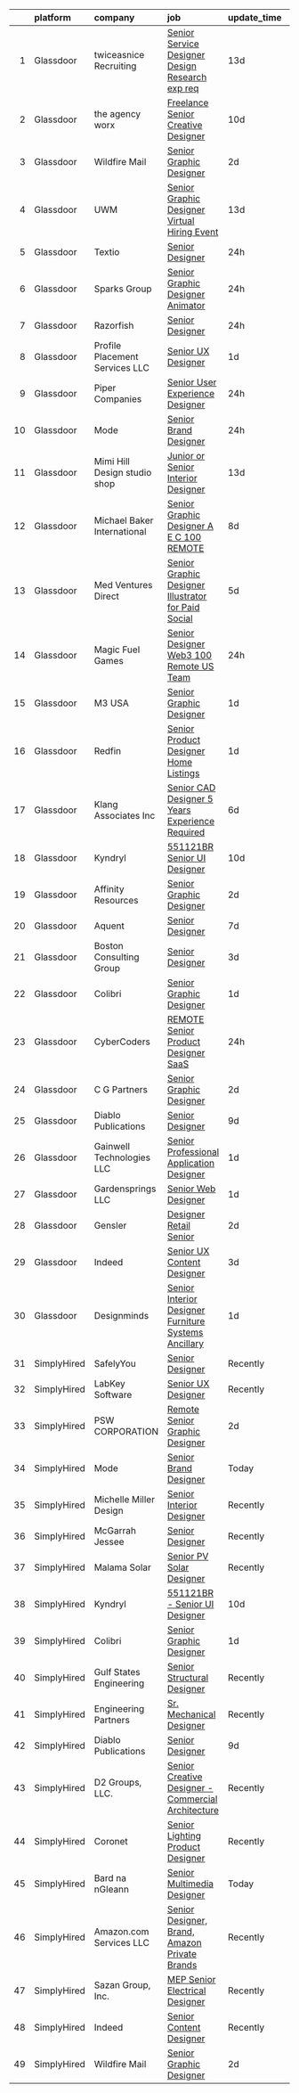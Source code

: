 

|    | platform    | company                          | job                                                                                                                                                                                                                                                                                                                                                                                                                                                                                                                                                                                                                                                                                                                                                                                                                                                                                                                                                                                                                                                                                                                                                                                                                                                                                                                                                                                            | update_time   | location                 |
|---:|:------------|:---------------------------------|:-----------------------------------------------------------------------------------------------------------------------------------------------------------------------------------------------------------------------------------------------------------------------------------------------------------------------------------------------------------------------------------------------------------------------------------------------------------------------------------------------------------------------------------------------------------------------------------------------------------------------------------------------------------------------------------------------------------------------------------------------------------------------------------------------------------------------------------------------------------------------------------------------------------------------------------------------------------------------------------------------------------------------------------------------------------------------------------------------------------------------------------------------------------------------------------------------------------------------------------------------------------------------------------------------------------------------------------------------------------------------------------------------|:--------------|:-------------------------|
|  1 | Glassdoor   | twiceasnice Recruiting           | [Senior Service Designer  Design Research exp req ](https://www.glassdoor.com/partner/jobListing.htm?pos=106&ao=1110586&s=58&guid=0000018224b8c85a8bbad928f870e6a1&src=GD_JOB_AD&t=SR&vt=w&ea=1&cs=1_0fd88898&cb=1658473466354&jobListingId=1007993096743&cpc=AB6E7ED505984E67&jrtk=3-0-1g8ibhi4ngfpa801-1g8ibhi56gsol800-f62953fa4d842000--6NYlbfkN0AIiLXtwtv0BDns9BiY4ItblantFozdL6jLmLxNvS8mvpg6Fqe3Yr-xSIwWveCjPvSXHZCClMyabefYk-ZllP3_mUYNcFJNCmRK4ZCYVOBO-qCX7nWRYahLVI2QMN3sxHMQsftuY66r4NJGe6Q6835tiX0Da1emqWt0B3-ISY9tw6IVCvyOqO6SPGgdIUAty_dJxWkMpVSK097ZP4EnManfGpQ2A6OkkUBxaD4i4kcjZTPsoHmaYLOq7NITyjeag0bvf8EJsXggog1oKbw7ExO_GHMAvZNG83fS-x8s49iXLcKH2_TTQdoFpyMTs6iI8hESSZFfQkq2DkxUV3wbari1wttS6Osx_y58K0217de6CGbl_Sam0XqU8cHAKKvDNcvxlqlohaUaxJ5vNcAB-XHIY_E22UJzZKGvf3nb0VrGzXj3w0_hiWiiYg5AQsm-j1ZbiMg9-aEJluM7-Ti7j2XUrDx9ah_8K5prucnjYaGLLrg_-Dp_GM5cQ7-I2_4rF0XGpmyGmuo5u3AOQDmlDhX4HWVRBXRXNp4Sv3zuwGGrFQnWPRluAqgS)                                                                                                                                                                                                                                                                                                                                                                                                                                                   | 13d           | New York State           |
|  2 | Glassdoor   | the agency worx                  | [Freelance Senior Creative Designer](https://www.glassdoor.com/partner/jobListing.htm?pos=112&ao=1110586&s=58&guid=0000018224b8c85a8bbad928f870e6a1&src=GD_JOB_AD&t=SR&vt=w&ea=1&cs=1_064d72cd&cb=1658473466356&jobListingId=1007998735659&cpc=F41FEAB56D215062&jrtk=3-0-1g8ibhi4ngfpa801-1g8ibhi56gsol800-b5c41cbed128a677--6NYlbfkN0CNOKpjDIEH11s39GTuUki_mvxNbnX5BtDlH5CMrheAnKze_5JrwQ4joDkGUDohP_TA04WnU3xz8K_J9zmRNOF9Ri1EI2Q2bb9NQ-CezfspfnTBjQTnEa9VBhVw7Ap5OL0U3sVrDvue7xxMSHE-6OVqtzTv0qf6sE8nhqyjJuIjpa8PBry4FIvBQDA98jD0P9_Fx3tVhE8bstIjVGcdyDCo4lxBfaSY2Rb_VVfsa0HOytQSRUM4J9-6O2FOZHTaJbyMaIC9rbM8e1GHNKT7FxFxZISQLiizhVWO8b9wOpaFkWbedfAY7gPmsiiMlZkabZRCiC6z4m-nF6rHl6N0akTfaRl9gyJmTcCp4nZGz_o81cA8oJ_eHBFB1-crhOMG7jo0BqPML7GdYxsSGhj4jcUq3TyWtos81HP7i2FJhJM2vNO8lxy91uu_sI4X9T7A7eZdupVLEkst2JxqV554-Tk0W79M9WVZiTWRL_sZ0p5qezmb-GBecSCxtGYtza0OBMwSP4ZxK-hABg%3D%3D)                                                                                                                                                                                                                                                                                                                                                                                                                                                                                                      | 10d           | New York, NY             |
|  3 | Glassdoor   | Wildfire Mail                    | [Senior Graphic Designer](https://www.glassdoor.com/partner/jobListing.htm?pos=128&ao=1136043&s=58&guid=0000018224b8c85a8bbad928f870e6a1&src=GD_JOB_AD&t=SR&vt=w&ea=1&cs=1_fdc691e8&cb=1658473466357&jobListingId=1008014570250&jrtk=3-0-1g8ibhi4ngfpa801-1g8ibhi56gsol800-cf37da95e067f3c0-)                                                                                                                                                                                                                                                                                                                                                                                                                                                                                                                                                                                                                                                                                                                                                                                                                                                                                                                                                                                                                                                                                                  | 2d            | Remote                   |
|  4 | Glassdoor   | UWM                              | [Senior Graphic Designer Virtual Hiring Event](https://www.glassdoor.com/partner/jobListing.htm?pos=108&ao=1110586&s=58&guid=0000018224b8c85a8bbad928f870e6a1&src=GD_JOB_AD&t=SR&vt=w&cs=1_5e35cd8a&cb=1658473466354&jobListingId=1007993078384&cpc=BAB9AA3F436D8911&jrtk=3-0-1g8ibhi4ngfpa801-1g8ibhi56gsol800-8c23f1f3be902c9b--6NYlbfkN0Btxs39KmTzjw_u_hUXcyTcLpNeUj18C2Nw5A7DCW0FWIDIpjSAJG27S40xCXZFx160e_oqGT8xSBrOsvoqXlxUwBjwYQBZMxTkCxFK7CmFyHN9FGixz0Rz9WD-4dT8e8VD4-FKTQt5szNc9WVLTrYocrOey2ygq5vJPU4eTsLQTMNjtEaYe0vbqoNxdXlSc4kmb1WkOsnHj8qAehjKFMVmvSBeeCac-7kPTkhxvSBb3VI1B-RE735pEDcvad-2mIfviXcd7djG_cZPDFW0q6gt47-b4lQKjCFJqDSxcIIQB2RKbYqmgQhFK2vQ97CtVb06NQHw_an77yPTyS1torv4mCyoNU2Sl68UNbq8NRRzv6zALZJ7s0V9HRn51110hoSGB2hb6rveBGhOdjOno8Snde0s9KaJgmA4PaFw4AI8c21NvYOzVynM4qCL8OuW0tTQ4_8aG40exMVZlqdX4luTz8ZXX_abc5YUsF4t0Uimgh2P6lD9o3I6QPpD9r1Mm-hu_HC2Nw-_xWXjryaeO6sp1XqbVXIS45SALj1beqco2rWvQj9WjR7HxjKQj7ewcHVyVdMXDeq1pNa2-aJYKPHVUNfOblOkOmWoZ4cj6PG8irQ0B_TVj3mS8unCj6O1EYYEgSPEPoGJwMztipP2yQ3Bp1tetwi3nY0uU402mL69A8JrBCssfaxso4-LKwT6Habpzi6HqamGCGIXnv2L0s8XGx6imefj3GjjzBBSeXwc_A%3D%3D)                                                                                                                                                                                                                                                                 | 13d           | Pontiac, MI              |
|  5 | Glassdoor   | Textio                           | [Senior Designer](https://www.glassdoor.com/partner/jobListing.htm?pos=117&ao=1136043&s=58&guid=0000018224b8c85a8bbad928f870e6a1&src=GD_JOB_AD&t=SR&vt=w&cs=1_75761818&cb=1658473466356&jobListingId=1008021553282&jrtk=3-0-1g8ibhi4ngfpa801-1g8ibhi56gsol800-1bc1511e452c68f5-)                                                                                                                                                                                                                                                                                                                                                                                                                                                                                                                                                                                                                                                                                                                                                                                                                                                                                                                                                                                                                                                                                                               | 24h           | Seattle, WA              |
|  6 | Glassdoor   | Sparks Group                     | [Senior Graphic Designer   Animator](https://www.glassdoor.com/partner/jobListing.htm?pos=115&ao=1110586&s=58&guid=0000018224b8c85a8bbad928f870e6a1&src=GD_JOB_AD&t=SR&vt=w&cs=1_0d586fee&cb=1658473466356&jobListingId=1008020083332&cpc=FB7E4A1762AE5BEC&jrtk=3-0-1g8ibhi4ngfpa801-1g8ibhi56gsol800-8d5e43b52eb8f1a7--6NYlbfkN0CVbIAoVGlVV0muHIzlWY31dYj5hrVkKa7qBWZ-hZn3g-zWnitpxah_RyLopvrEJPJ1kdv8_AzeCcFeyaPKI7mOgvBvwVJRzM-AuvYe54XdK2D1NfXHZJ_V_wDn9ioTFA4eq6eZUFZVPOoxd2Vx6E0D-SnB9fJCj9TqjLC_ifcALql066BU-bmiOn7zHhN40TRwFdJK6oKOXKlknKDcbie00SFBDWJvqr9C2Z1XHOx4OVgFDilbX14J-FapWnNbQLLyiiUjpHN49OJF3aeimG7Jlwkrj-bsJ4viMoJPPk7QXX7vR5hXfv1t6iGHoeBUce1RXChLy6zedwjl3DbolDMyi4F-il4Ar6ocnMYYaI6zOyeZDN2XnbUhwTuEbZ3ZzSqix6v7fPNfguKBh73LvxwToMJLdsU3KyNNzfx0CvQ0EzJ632KWhcQYbX47tNOzs0injKbpUC08bneVy5ojCHjbxqUzP-WPVdCUCNbTnEjQmTCh6xSM2XRUTclD9LfqOwWCMlaMvHwnEQ%3D%3D)                                                                                                                                                                                                                                                                                                                                                                                                                                                                                                           | 24h           | McLean, VA               |
|  7 | Glassdoor   | Razorfish                        | [Senior Designer](https://www.glassdoor.com/partner/jobListing.htm?pos=120&ao=1136043&s=58&guid=0000018224b8c85a8bbad928f870e6a1&src=GD_JOB_AD&t=SR&vt=w&cs=1_91d1fc85&cb=1658473466357&jobListingId=1008021649736&jrtk=3-0-1g8ibhi4ngfpa801-1g8ibhi56gsol800-736f04b7f89cc872-)                                                                                                                                                                                                                                                                                                                                                                                                                                                                                                                                                                                                                                                                                                                                                                                                                                                                                                                                                                                                                                                                                                               | 24h           | Atlanta, GA              |
|  8 | Glassdoor   | Profile Placement Services  LLC  | [Senior UX Designer](https://www.glassdoor.com/partner/jobListing.htm?pos=111&ao=1110586&s=58&guid=0000018224b8c85a8bbad928f870e6a1&src=GD_JOB_AD&t=SR&vt=w&ea=1&cs=1_bb15254d&cb=1658473466355&jobListingId=1008017698534&cpc=AF1E4A3695F490BE&jrtk=3-0-1g8ibhi4ngfpa801-1g8ibhi56gsol800-43335c673c77c651--6NYlbfkN0AB9QmTA0CCjNV0D_cA_rQfbQIKI-slyn3CIlmX3zDlnjEI3r6Ie5n1aNp-tGvbrIT6DyMiEq4W-qBddT_C2vz01NQst9ogkjGEy8sJXI4pxaUqkH5MVASQptq7DQ55JkqL52JCFLoQjSkycOs19iR0t90563VAU81WrG1LOTVAEV1mDswZw2xIc8dfMw-OCEmrpav2pCoMkussf8-agJyUsMjceh9RIrByHhf-JSyJ_Gu9JJBDK2TWaoAdaGbhKMIYdczRewYCEoO7N3mtLws96fpJ8igzdo9xU7L9zu_WAJSiYBlvAvdGNWkjNXENBXcT7CpwV6XwFUUHwXt7CSESpNR8HUZRfBFUEQzhVFPw7qslVDq-fDI7HSlkb5D4LVgtfwikoHVJQM6o-pK2LBQdEBBqisuE02IzBK5yNfVc-q_OGOS_UphvS2tImLu5Kl3xtwYGZH-ro3wNYYUh57cH4ROewDVbDXdtO7t3w6nzrequGAFrgpBfAyt7LF7DEVNF8rTKJq8NYBjSeZjh2CvkwVt9SpwgVAcaNchab4SxE8B1I7u-XAum)                                                                                                                                                                                                                                                                                                                                                                                                                                                                                  | 1d            | Arlington, VA            |
|  9 | Glassdoor   | Piper Companies                  | [Senior User Experience Designer](https://www.glassdoor.com/partner/jobListing.htm?pos=122&ao=1136043&s=58&guid=0000018224b8c85a8bbad928f870e6a1&src=GD_JOB_AD&t=SR&vt=w&cs=1_a65f8a4a&cb=1658473466357&jobListingId=1008020569297&jrtk=3-0-1g8ibhi4ngfpa801-1g8ibhi56gsol800-332ff4f2134a8738-)                                                                                                                                                                                                                                                                                                                                                                                                                                                                                                                                                                                                                                                                                                                                                                                                                                                                                                                                                                                                                                                                                               | 24h           | Dallas, TX               |
| 10 | Glassdoor   | Mode                             | [Senior Brand Designer](https://www.glassdoor.com/partner/jobListing.htm?pos=119&ao=1136043&s=58&guid=0000018224b8c85a8bbad928f870e6a1&src=GD_JOB_AD&t=SR&vt=w&ea=1&cs=1_57d8acbf&cb=1658473466357&jobListingId=1008020268364&jrtk=3-0-1g8ibhi4ngfpa801-1g8ibhi56gsol800-e492a248764db7ba-)                                                                                                                                                                                                                                                                                                                                                                                                                                                                                                                                                                                                                                                                                                                                                                                                                                                                                                                                                                                                                                                                                                    | 24h           | Tacoma, WA               |
| 11 | Glassdoor   | Mimi   Hill Design studio   shop | [Junior or Senior Interior Designer](https://www.glassdoor.com/partner/jobListing.htm?pos=102&ao=1110586&s=58&guid=0000018224b8c85a8bbad928f870e6a1&src=GD_JOB_AD&t=SR&vt=w&ea=1&cs=1_d97b7c7f&cb=1658473466352&jobListingId=1007992917353&cpc=A1F772DE77098288&jrtk=3-0-1g8ibhi4ngfpa801-1g8ibhi56gsol800-dc48009d15c75b81--6NYlbfkN0CHpSnjIPxMtekS58WZl5Olhjo2iWL5RjE_Boe0ccr3Fsq_ZiJFoxf9OKk3E1n3dxEL7B93y3MW4bjpoFsiNrq8a5KZMqMxFKA8oHdiMbXEN2KIXyuEMDh-U18PovctxrdxePan-6UPsIPgi1sxm5p9RMx89iNmAPhYlHeJ9gs4zvF6AoOvIVscvng3A4iS0rIdQFYLhSJMPfn3kFmSXX2tQzTPeY8eCGGWThMjahBytPvaUqF8xoWh8qKqlKGPWnlvYPLZTPiSdKErQVnw8oI8P8D8QDcT85Ea8Uqesmcdrv9DWbL9ZpwEicpJ2P_r_TIBZOAHBi9Efe2wqNkYfLClJNPiLQa7Ufay27t-YBJAjd4nZQzT9xgZrD9k45Gn73Xd1ey1HQp8RgYkav9Hp_tisk2A8eN6Y6pV9nO7h4m-ULFXf6JTgugrLyFzSkmm5sOmqCfZ2H7E4oY6vmgL77b3z4bJ1_1gt_F2AtyTNiAIa6cwp-ot9Ve-n9UCiPt47CF9BLMJwvYuUfHgqz-cV6zK)                                                                                                                                                                                                                                                                                                                                                                                                                                                                                                  | 13d           | Westfield, NJ            |
| 12 | Glassdoor   | Michael Baker International      | [Senior Graphic Designer   A E C   100  REMOTE](https://www.glassdoor.com/partner/jobListing.htm?pos=104&ao=1110586&s=58&guid=0000018224b8c85a8bbad928f870e6a1&src=GD_JOB_AD&t=SR&vt=w&cs=1_36126934&cb=1658473466352&jobListingId=1008003647290&cpc=AF770993EC679D41&jrtk=3-0-1g8ibhi4ngfpa801-1g8ibhi56gsol800-fe1c8db2364e4908--6NYlbfkN0Bw6-PCJRpRXGAWvRKjRGO12LLkIPLF8Mel29qcmNmjc051Zg1Fu4MVlztxQQQgvSO0mu882ydATROMRq3nK6p594UDNxCN2h3MVWR62BZ1eKVqsk8te5xY6a_fqJprPSnWNCe80mmwmlxLAE5fLxpkG5L1f4qFXUWS4f86M4Q0ptgjVi-RvcuxRlUQMgwmSJNy-9cJgY-S43LSJSNTAAumcAiu-gnV8E-M5Xx-Etl5s0l3xks2_HUX9p8sfVbSxfv5HwKHi1UE-rNOBCGU8ECxH_08pbsv9cw9oNQPffpk_rRjH8yMN43lLneuq-YOhW69GOJ9O5V9R21JKc29CkvaFzmiyxH_TMEUaAD_GH3iMpc1CLA3Cj_-zk2Lf9_EMhlrka8IUOgfrXbHJHEoShvcoY2So5fYlkVzo4MDV2j1TwWvtc0b2uj6U1jq4tsv_TKskEiuFSBx0kfhANPcLaREFFPehf5nZ8kG-3OXpSDOgO6mUKgPyyAGNUIzBGPpPJNMcEwXwmjv3rXwh9gteBhH)                                                                                                                                                                                                                                                                                                                                                                                                                                                                                            | 8d            | Los Angeles, CA          |
| 13 | Glassdoor   | Med Ventures Direct              | [Senior Graphic Designer Illustrator for Paid Social](https://www.glassdoor.com/partner/jobListing.htm?pos=109&ao=1110586&s=58&guid=0000018224b8c85a8bbad928f870e6a1&src=GD_JOB_AD&t=SR&vt=w&ea=1&cs=1_a31a9c81&cb=1658473466355&jobListingId=1008009785336&cpc=D69957E0862862E0&jrtk=3-0-1g8ibhi4ngfpa801-1g8ibhi56gsol800-442fd8d84ebb6c13--6NYlbfkN0D8ZoknXJXAqP9kb4LesIFa293--zwnhqz-oO5zQftadLlGPuDnk3Sz5TzL8xvt8kNOampLTf9HwKVeYcMvMu-IYRBkrtsdiH4zBvBQM8rsdQp3Txa2OgerQW0X12t-PwcujzcR5AhWUffAo45NZN335H7OU_PTGiBAl_qc1NIZTQpFkOrnzmQyhkEJpQv5IEYOep3dsEfGdzg6X_OvLhc06yzctWXUoqrW6-fpQi3CYNJii07Vu3Mp06Yk241mXPGse8oNRoXef9MeKg-pz9KwpvUiTKagj8IUF2xdB6HzRiB0UM5pGTGZgj34jQGtFoJsHKu-mmcrTeL8qr0SnbDRO8qbQwIU0kBKOrtzns8C-tdt5VEJLilSy2b8Q1mM04SjHtSF9UNp4Qkt6rJRbjEKgPfJs4VsCdqHLsT0dDLpAIuKk3bb-s_ew9-KvbUQc0tpPoGbJfslrCLVdsGujDStdoBx8Q-Ath3P5VRE9j0ushFJ8Ll4E8V562N-4yb5B6d5QeFAP0BShThLJqqLSHIoix0A_GoPLAI%3D)                                                                                                                                                                                                                                                                                                                                                                                                                                                                   | 5d            | Miami, FL                |
| 14 | Glassdoor   | Magic Fuel Games                 | [Senior Designer Web3  100  Remote  US Team ](https://www.glassdoor.com/partner/jobListing.htm?pos=123&ao=1136043&s=58&guid=0000018224b8c85a8bbad928f870e6a1&src=GD_JOB_AD&t=SR&vt=w&ea=1&cs=1_0264477c&cb=1658473466357&jobListingId=1008020505364&jrtk=3-0-1g8ibhi4ngfpa801-1g8ibhi56gsol800-050d741213fb2fef-)                                                                                                                                                                                                                                                                                                                                                                                                                                                                                                                                                                                                                                                                                                                                                                                                                                                                                                                                                                                                                                                                              | 24h           | Remote                   |
| 15 | Glassdoor   | M3 USA                           | [Senior Graphic Designer](https://www.glassdoor.com/partner/jobListing.htm?pos=121&ao=1136043&s=58&guid=0000018224b8c85a8bbad928f870e6a1&src=GD_JOB_AD&t=SR&vt=w&cs=1_5edd80a5&cb=1658473466357&jobListingId=1008017722713&jrtk=3-0-1g8ibhi4ngfpa801-1g8ibhi56gsol800-733222638d9e1791-)                                                                                                                                                                                                                                                                                                                                                                                                                                                                                                                                                                                                                                                                                                                                                                                                                                                                                                                                                                                                                                                                                                       | 1d            | Remote                   |
| 16 | Glassdoor   | Redfin                           | [Senior Product Designer  Home Listings](https://www.glassdoor.com/partner/jobListing.htm?pos=127&ao=1136043&s=58&guid=0000018224b8c85a8bbad928f870e6a1&src=GD_JOB_AD&t=SR&vt=w&cs=1_c9661103&cb=1658473466357&jobListingId=1008018773609&jrtk=3-0-1g8ibhi4ngfpa801-1g8ibhi56gsol800-f94808bf5b94cb55-)                                                                                                                                                                                                                                                                                                                                                                                                                                                                                                                                                                                                                                                                                                                                                                                                                                                                                                                                                                                                                                                                                        | 1d            | Remote                   |
| 17 | Glassdoor   | Klang   Associates  Inc          | [Senior CAD Designer   5 Years Experience Required](https://www.glassdoor.com/partner/jobListing.htm?pos=101&ao=1110586&s=58&guid=0000018224b8c85a8bbad928f870e6a1&src=GD_JOB_AD&t=SR&vt=w&ea=1&cs=1_95574a53&cb=1658473466352&jobListingId=1008008961435&cpc=F6166180ED45EB11&jrtk=3-0-1g8ibhi4ngfpa801-1g8ibhi56gsol800-fbcd663f2e527a4d--6NYlbfkN0Dx3r3E47sSe5bB3PIy1uzBZvlB7xy2NhfhZMlxQTsxrEt812ZvUaCFbO2xVmg4FUn9KYZbihywYHk9z3f7A8eXVMjWPqSvpDjRnaE_9gMvXmRPOff59G-XuynpIKQYpxIc365o2Ll4-mWMphj3aNXYVb6ARpPkPqNUnC2qmLPSWdlSQv5Mgp6b3Zcde3SxjNCtrHOeQNp6_wjCIdjdUJLGRG2PZW62T6sfJwZb0EqSetafGd32lOik3LKxOFlJCzNMaCCZ3TKH2K-9G3w7CZDJzg8pK84JnbN_LuFvqFc68iUhwoAW6H7En_TN-v-8M3UOelcONeS7X4SUHTMQknJH6GCJU-276Y8S-RvpwJ5yv8tAZE4HmriUP07ENb6opZKaLxquNgAo3vg2YlWAQBEi469O5-TZJclQSap0BxI_8keALSTc-BH4imhu73wzNUprFM11io7Kw9zA_jgec9NtKEitOUDlHXJdKlO_46gMIhTPSPbTVy40Lx2yIe1eAgtxj5xGncMMsZgIyI6zyxabex1rAD9QYGelNplQ5ebwLQ%3D%3D)                                                                                                                                                                                                                                                                                                                                                                                                                                                       | 6d            | Carlsbad, CA             |
| 18 | Glassdoor   | Kyndryl                          | [551121BR   Senior UI Designer](https://www.glassdoor.com/partner/jobListing.htm?pos=118&ao=1136043&s=58&guid=0000018224b8c85a8bbad928f870e6a1&src=GD_JOB_AD&t=SR&vt=w&ea=1&cs=1_bce46f78&cb=1658473466357&jobListingId=1007997734066&jrtk=3-0-1g8ibhi4ngfpa801-1g8ibhi56gsol800-12fc6356fe0dc29a-)                                                                                                                                                                                                                                                                                                                                                                                                                                                                                                                                                                                                                                                                                                                                                                                                                                                                                                                                                                                                                                                                                            | 10d           | Remote                   |
| 19 | Glassdoor   | Affinity Resources               | [Senior Graphic Designer](https://www.glassdoor.com/partner/jobListing.htm?pos=113&ao=1110586&s=58&guid=0000018224b8c85a8bbad928f870e6a1&src=GD_JOB_AD&t=SR&vt=w&ea=1&cs=1_83bf69d7&cb=1658473466356&jobListingId=1008015129901&cpc=8795CF9063CD573D&jrtk=3-0-1g8ibhi4ngfpa801-1g8ibhi56gsol800-8994a5e7ad3b6c75--6NYlbfkN0A5ZDzM-pGR-N4np1okvmzsMJddCkZBrTFTSXkZsCGABsx7RRoNEcxIaZWzXFGYYAj_7ErOkAPObdh_ltc4bqGZpSJEtmuvg30YXgOMUrl6Ugmar2h8vqLoHjKsIW5AlqQir4TGj213m9fi1GuCCqYVavXcmvvIs5FHf0GbZr8GPs1qx3UMuN3JrJmSsb94l4BepfmiGFqxIibG6z0QsddswNFaDx-Kcym_lUmeXs5VnSemC9sngxTnsvmSjRWznsm27hYWxODBAC_VNa2yNv8RJy_I1oujb5KVVpRYxcm8Q8-09RLJ4oxGzIvsMiKUeqymZDNrK8JWlo-Yx2iJlhlyLnVXwtm7IGP3k08wF7iRdLDMMhq-UuflsiBKpuJWAP_vhOn9S3PDqhpyvURN4iNGmet9Gby2ASwP_b0oTLotLJDHsqns_vaveX1PV8c9GCViTPLmc2T0KvSR3M82dxyLWDl9TSYlZFEfYpEoEBpti3DJZsdoSNoslp07CNSkxtFlfduOKiJguQ%3D%3D)                                                                                                                                                                                                                                                                                                                                                                                                                                                                                                                 | 2d            | Fort Lauderdale, FL      |
| 20 | Glassdoor   | Aquent                           | [Senior Designer](https://www.glassdoor.com/partner/jobListing.htm?pos=114&ao=1110586&s=58&guid=0000018224b8c85a8bbad928f870e6a1&src=GD_JOB_AD&t=SR&vt=w&cs=1_946c1a1f&cb=1658473466356&jobListingId=1008006434589&cpc=654405A9B1E0A9F5&jrtk=3-0-1g8ibhi4ngfpa801-1g8ibhi56gsol800-b3156582af2ac3c7--6NYlbfkN0DMrcEu7yrtATojKJA7cEzGQ3FdRGWLh0CZQInL4ECGI9gD0Wolx9R2EDT7B77c2cQEUGPDUSTbu9Ee-946br_j_Y9-BwehLbsuckQkZBIM22HBCwIt5Ba71VeQ2Cqz8iqyHV-HU3H2fahiJuc7OeF_IA5-tYEySXBWzoT76G4x455Uc42PY3yvDbaDoQG9RKjVqMxrSdTuSENqcSQHZ_rOhllbukSL09sALlF6IG-Icf8YnaZDhQgwRgE6QF_nEdcrmIcxweKktWc2H7cYJj_x2yTkVZLn5IYw-83SK6qfur-IUBnGO7SWRV-02Rq1VETdaWSey_wspN-XXi-MQV3rH8L71-SdBaeqnpWdCXdi25FQuRQokJtKQ_PFe7oJ3HZ_7ad4c6EAJwrqQybJII4aIN42MfB0aQW0P9SQs9ejKyciV1FHFyEizEiNg1QTbmdndrrr5TJk1w%3D%3D)                                                                                                                                                                                                                                                                                                                                                                                                                                                                                                                                                                                              | 7d            | Remote                   |
| 21 | Glassdoor   | Boston Consulting Group          | [Senior Designer](https://www.glassdoor.com/partner/jobListing.htm?pos=110&ao=1110586&s=58&guid=0000018224b8c85a8bbad928f870e6a1&src=GD_JOB_AD&t=SR&vt=w&cs=1_8aaf65f1&cb=1658473466355&jobListingId=1008012326419&cpc=FA84DF7EA1EC2398&jrtk=3-0-1g8ibhi4ngfpa801-1g8ibhi56gsol800-92778ed25c41c315--6NYlbfkN0BRT_J8tESNZROimpc0WyD7EGfhllYDKcBPIyLxids1Tds0XE-AWRCeG5KVBOag2QmuZ3hLcbDb-HOY3dXi-a5S50hXfL9a1igoojNq1h5HX20fyw4H4YcaOIMtkXoZdjeEv-_yKUUEnIPmfP74hr5NvXJKY7i8zvK9HjSOLg4pE8U47gAqx3lV161u-fBLjeKt6VSZkcsS86QN9tZNZxok-SgRHVXHyKiTQKB9-3VR_q0leQYcUxGTX65Xsx1wdpjM8LprCTGluO82gNsQBVXhbh1--DcGFY_iFTXh1BBBAl4tX4QtR89jH7ZCco6b_WS9vgyDloxdQMPSVTwB-5djLconKzNFKwn-rpxZZMSyYiuUEf5rQeXXub3xh9KL3ZRIZeMK8QRBbhXBMH5SviPmZ7mVz2EpnakiTLZ604LtBZxn6qmziqbXvbiS0tRsLmJvy_Favh7OD5lS65XaPSRTgnj7zrFPSqjc1V3zfOEWoiKkNR4bqm0gUNkVp50CXUs%3D)                                                                                                                                                                                                                                                                                                                                                                                                                                                                                                                                            | 3d            | Atlanta, GA              |
| 22 | Glassdoor   | Colibri                          | [Senior Graphic Designer](https://www.glassdoor.com/partner/jobListing.htm?pos=130&ao=1136043&s=58&guid=0000018224b8c85a8bbad928f870e6a1&src=GD_JOB_AD&t=SR&vt=w&ea=1&cs=1_bff8a20d&cb=1658473466357&jobListingId=1008017923314&jrtk=3-0-1g8ibhi4ngfpa801-1g8ibhi56gsol800-2df38778b7251dcf-)                                                                                                                                                                                                                                                                                                                                                                                                                                                                                                                                                                                                                                                                                                                                                                                                                                                                                                                                                                                                                                                                                                  | 1d            | Remote                   |
| 23 | Glassdoor   | CyberCoders                      | [REMOTE   Senior Product Designer   SaaS](https://www.glassdoor.com/partner/jobListing.htm?pos=116&ao=1110586&s=58&guid=0000018224b8c85a8bbad928f870e6a1&src=GD_JOB_AD&t=SR&vt=w&ea=1&cs=1_43c554cf&cb=1658473466357&jobListingId=1008020841476&cpc=8795CF9063CD573D&jrtk=3-0-1g8ibhi4ngfpa801-1g8ibhi56gsol800-87c0dbee90c12017--6NYlbfkN0CpFJQzrgRR8WqXWK1qKKEqALWJw739KlKqr2H-MSI4eoBlI4EFrmor2FYZMP3muM2vSDmKt-3o5iXSHuo_DmQkzvYKQHBU1wGYGCqb6NaAgdozs0fzvWZazFtvYrFBL2EBqGIolvIxEHZuY2d8_bFNdkPKXlpv959cdUWgLp5y3-_oww8ZIiC4qtd4k_rDTHRGxFyD5uVG0toaGPYYqhRSaselAI70dGx6wluIQnhvjj5aZqeA7kCfmdhLQsHps6JOTqhT3ONBqtaNWvN47rtc0LmxWYLNJkG-DdQ1MpsYk8IWz8-bKcH9vPAlWkkNRwlKybKZNN3UXzyIB44XPfzn6PUwhF8m_wQ7JxS4SNS8xP9TGcpBKr0vERjef-7R70BO1TFRP2DTkDf-7W-1zvettU9UglcpxCtY35cvWG8R24tzfz2MjyAyBRsxwoqEGINjXT_EgRUGlscI2kuRfMc0VWtBQHeFdabDy_NiqHN8D9WBdEt60GKkcCQeUtXqnwVGSMQkzP7Wh3SXyWhZW0yl_4S3PbCqShs0zY3oFjqUoyNMZtSA-V8TcFvePXyPlLv85VW04CQM6f9s6O6lhM9cE3TjSNVRORs3t_roWGshSJpGX2UybsX5SOpx_0-FSD-z_2hMOVqsq8l665XkeQFcSAWghiNyXkyLXlwBAiw4m-4h7d9xpgEiexHL2cZH8VuViZlwWrR9vCW8q1MNckjs21amKyTTNRxcOxf8w7O0myStyf58wL0jNObAw2-9sfDz--xsrYWrDEJ2bQB0__0jaZkard31gPi3vIFSjdSLINZ3spDsM3RZzJOFNs9Yh3VUhRmPP9BsO8Edv3TTntGbh9r1ixIC-wQD15M0VYqrTKM-2G4kECnR9QYJpfDNv0QyG9D5eefxOvtkhqHOb4gFF9LkDe06LlWYSyvpN8lGlvMj-Z9Hc5DlCQFuwkRJ0TlQRHjUOh0E3a1s7wQbh9_hWcaGjExUIN5yQfMQ-YCjtA%3D%3D) | 24h           | Santa Monica, CA         |
| 24 | Glassdoor   | C G Partners                     | [Senior Graphic Designer](https://www.glassdoor.com/partner/jobListing.htm?pos=129&ao=1136043&s=58&guid=0000018224b8c85a8bbad928f870e6a1&src=GD_JOB_AD&t=SR&vt=w&cs=1_d0a7d92e&cb=1658473466357&jobListingId=1008014894257&jrtk=3-0-1g8ibhi4ngfpa801-1g8ibhi56gsol800-348a2e72487610c5-)                                                                                                                                                                                                                                                                                                                                                                                                                                                                                                                                                                                                                                                                                                                                                                                                                                                                                                                                                                                                                                                                                                       | 2d            | New York, NY             |
| 25 | Glassdoor   | Diablo Publications              | [Senior Designer](https://www.glassdoor.com/partner/jobListing.htm?pos=126&ao=1136043&s=58&guid=0000018224b8c85a8bbad928f870e6a1&src=GD_JOB_AD&t=SR&vt=w&ea=1&cs=1_d3114924&cb=1658473466357&jobListingId=1008000343656&jrtk=3-0-1g8ibhi4ngfpa801-1g8ibhi56gsol800-10b3e1271abc2422-)                                                                                                                                                                                                                                                                                                                                                                                                                                                                                                                                                                                                                                                                                                                                                                                                                                                                                                                                                                                                                                                                                                          | 9d            | Remote                   |
| 26 | Glassdoor   | Gainwell Technologies LLC        | [Senior Professional Application Designer](https://www.glassdoor.com/partner/jobListing.htm?pos=124&ao=1136043&s=58&guid=0000018224b8c85a8bbad928f870e6a1&src=GD_JOB_AD&t=SR&vt=w&cs=1_ea006ba6&cb=1658473466357&jobListingId=1008017416384&jrtk=3-0-1g8ibhi4ngfpa801-1g8ibhi56gsol800-e5826fc94dfa1386-)                                                                                                                                                                                                                                                                                                                                                                                                                                                                                                                                                                                                                                                                                                                                                                                                                                                                                                                                                                                                                                                                                      | 1d            | Roseville, CA            |
| 27 | Glassdoor   | Gardensprings  LLC               | [Senior Web Designer](https://www.glassdoor.com/partner/jobListing.htm?pos=103&ao=1110586&s=58&guid=0000018224b8c85a8bbad928f870e6a1&src=GD_JOB_AD&t=SR&vt=w&ea=1&cs=1_3fdf8cb3&cb=1658473466352&jobListingId=1008017584257&cpc=7F925F5888094D6A&jrtk=3-0-1g8ibhi4ngfpa801-1g8ibhi56gsol800-aabc66c683afbc15--6NYlbfkN0A4hgeKHdLyHgzaskNEvl2xXMVaueUT71iJOYpLYISQULQoq4q001IkERLGOJdC_EXfDTlvNlG0dqckfiIwtZqtG_LKsTniBcUfzDq-JZG5_WF2OfuQE2dM0fs08gh3LSiawD50VutOdtrmkJTu-3oExKIcO6ZI1P7h8Pbf6RUGoeEiPdC8jhk4VkVAnmCCfM3hBaYysVd2386YGlc7z8i2d6N26sGwHijhdoOnJCgIh6K1kpmlKt5U2co-j8pDEXWLTO96GdHUnERoIifiYcIQvp-0-Scd_egaQMfTcmroSYH3E5eN7i9m-p9vrQjZaXxt6vbIubWqTShnO2oMQPUFoeP8OXvHO-402bTgQnWa_tX9Dfqkv-eOHDuQFugyJBPHYyAPhqKirDnA_vP6t3LtyvaoFEOXuwHJmJNfUVmRf0mYDWfI72IutQLbnWjs3LAb_PrRWlap7nCvOGRDjjPtyQIc4sQJ3jwo84iBD542snvGySrPyi24R8N8j9-Lu4lQOmAs0pUAtA%3D%3D)                                                                                                                                                                                                                                                                                                                                                                                                                                                                                                                     | 1d            | Mesa, AZ                 |
| 28 | Glassdoor   | Gensler                          | [Designer   Retail   Senior](https://www.glassdoor.com/partner/jobListing.htm?pos=125&ao=1136043&s=58&guid=0000018224b8c85a8bbad928f870e6a1&src=GD_JOB_AD&t=SR&vt=w&cs=1_8bf444a8&cb=1658473466357&jobListingId=1008015899997&jrtk=3-0-1g8ibhi4ngfpa801-1g8ibhi56gsol800-7365466162bd0bef-)                                                                                                                                                                                                                                                                                                                                                                                                                                                                                                                                                                                                                                                                                                                                                                                                                                                                                                                                                                                                                                                                                                    | 2d            | Los Angeles, CA          |
| 29 | Glassdoor   | Indeed                           | [Senior UX Content Designer](https://www.glassdoor.com/partner/jobListing.htm?pos=107&ao=1110586&s=58&guid=0000018224b8c85a8bbad928f870e6a1&src=GD_JOB_AD&t=SR&vt=w&cs=1_2843567b&cb=1658473466354&jobListingId=1008012155816&cpc=F4EED0218A761C36&jrtk=3-0-1g8ibhi4ngfpa801-1g8ibhi56gsol800-b01f718dde0ddac6--6NYlbfkN0CiRNM7CVr8YueLFKlzwbFWI0o7IjV438l4sVrvKZ0flpURU_mqoI8EbsK64YRr3ODuB8J4KDNg3REuZQkW3dDW-umrJQgqaBgHTzRRsNBgZU1GHcd27I0lmZMuxszcXrxCf29MANrT2l-YXFk-jK0SQOERLplSpjWc8er0KunlPkVIRNTHnCzHkMI6TL6lH8OxrUmxJ2ful9jyr2WBWg_fq5JwPwtn8wdClOYfT3VC8vG483t4jNmf3OdU5XpFNbUdclO-PJeAoDC5a0Vfay5CEhhzjalEh5RqOcM4w4EpiOml6UKnUZ_VTsfgTtHIhJzv8MtWKuqolNNQIKEg50-f5CmPEtcuLmIkJnLNIhAWg2CKP0lmgNfjeIzL2RcNJdB1MWtEcHkVddUkQkDcAz37TJaWNavy4kCvcvpX0rOiJnrzBdqyfoMJgXIAvr_2xerpMqqSxgzHkNQc9COIdhxsDt5AZfjgwYX_wjc2M51XUhidAiVrlL0I6wxmhGO5dMNeyoyXrpr0UiDwf13WjLVi)                                                                                                                                                                                                                                                                                                                                                                                                                                                                                                               | 3d            | Seattle, WA              |
| 30 | Glassdoor   | Designminds                      | [Senior Interior Designer  Furniture Systems  Ancillary](https://www.glassdoor.com/partner/jobListing.htm?pos=105&ao=1110586&s=58&guid=0000018224b8c85a8bbad928f870e6a1&src=GD_JOB_AD&t=SR&vt=w&ea=1&cs=1_7fe18cec&cb=1658473466353&jobListingId=1008017361717&cpc=14D5209370AEC984&jrtk=3-0-1g8ibhi4ngfpa801-1g8ibhi56gsol800-9792d03f0859afc3--6NYlbfkN0AgtJyK_mEgm6Ks_13l5EY6Ww8M__6-LUAHFTnOAsRmGzvjb9BzxYsGSQCKtO9_2srTSyjUlZxRWqm2pXE794mTlEfqb52h-wtoEJlDuEqERIgcwoVJod7sOxez_e7uNWroLSh8iJLjaiO2EmvUR5LuNSy0hWI1wjFeSfowQEEMmHmWdpKRCIdcr_0rFvNT0Ww6hhYgWASu8FRnJ7R-D-TKfGM3excbk0JyoS1P9MDh11gAkQjyddwY2qHqC_NyHkDLYtE0Wdt3TJ5DEEp46N0-_lSrjiXM8XdU6lZu6haajeQr65MTfg6bWnQYcskKPDjsfywanITUGi5bEejtsSQhSG-OmjlS_d2SXsKFKZoj5bWBzkAbnCZEQ4Q0FjUit9da3r6ghAUXP07XqXHIuWjBRx-8_iAfLnPQ8HU-1Lbs03KRRe4qlHTSSLPbkpiFPDABBRbcZPXk8lPMOD1mjVJ7NqxIxZILiNBcPRA1RvvH6WHo7WbAV9QrXz9K3vj1_a9n_bp6ikYkIQ%3D%3D)                                                                                                                                                                                                                                                                                                                                                                                                                                                                                  | 1d            | Remote                   |
| 31 | SimplyHired | SafelyYou                        | [Senior Designer](https://www.simplyhired.com/job/x-St1iwUhLZ_iRkkESKAbieAVZc1kS8atlsCzb1mTSwqfQuRiGbmMQ?q=senior+designer)                                                                                                                                                                                                                                                                                                                                                                                                                                                                                                                                                                                                                                                                                                                                                                                                                                                                                                                                                                                                                                                                                                                                                                                                                                                                    | Recently      | Remote                   |
| 32 | SimplyHired | LabKey Software                  | [Senior UX Designer](https://www.simplyhired.com/job/1Sb1F07gkcoYvDkxozIfGgYSpFEbxhfg058UdQNPx4izlU_I9m6Wjw?q=senior+designer)                                                                                                                                                                                                                                                                                                                                                                                                                                                                                                                                                                                                                                                                                                                                                                                                                                                                                                                                                                                                                                                                                                                                                                                                                                                                 | Recently      | Washington State         |
| 33 | SimplyHired | PSW CORPORATION                  | [Remote Senior Graphic Designer](https://www.simplyhired.com/job/DftANuICpY3x7sQcUBAQGo0Gc2FosmysxBLq2e97NGTEW80e5ZQPMw?q=senior+designer)                                                                                                                                                                                                                                                                                                                                                                                                                                                                                                                                                                                                                                                                                                                                                                                                                                                                                                                                                                                                                                                                                                                                                                                                                                                     | 2d            | Remote                   |
| 34 | SimplyHired | Mode                             | [Senior Brand Designer](https://www.simplyhired.com/job/1mgfwCuGS0yn51Hhdsx6PbqOH51cxJqVPPv7xJC7aJOVS1DISOu1Gw?q=senior+designer)                                                                                                                                                                                                                                                                                                                                                                                                                                                                                                                                                                                                                                                                                                                                                                                                                                                                                                                                                                                                                                                                                                                                                                                                                                                              | Today         | Tacoma, WA +22 locations |
| 35 | SimplyHired | Michelle Miller Design           | [Senior Interior Designer](https://www.simplyhired.com/job/Sys27llYxhHd2Iu__rvU_izDDcx-fz8jwbDpbCIOLy5Dr_B0O3v-Mg?q=senior+designer)                                                                                                                                                                                                                                                                                                                                                                                                                                                                                                                                                                                                                                                                                                                                                                                                                                                                                                                                                                                                                                                                                                                                                                                                                                                           | Recently      | Saint Petersburg, FL     |
| 36 | SimplyHired | McGarrah Jessee                  | [Senior Designer](https://www.simplyhired.com/job/YkNAnD6yDFNWYo2boxGUequDZuY2tH8aA3ZC2eAhvbcVmbZhKFgEWA?q=senior+designer)                                                                                                                                                                                                                                                                                                                                                                                                                                                                                                                                                                                                                                                                                                                                                                                                                                                                                                                                                                                                                                                                                                                                                                                                                                                                    | Recently      | Remote                   |
| 37 | SimplyHired | Malama Solar                     | [Senior PV Solar Designer](https://www.simplyhired.com/job/DgULYuPyKlhbI7DLpvVZTzkyE6Wp7-5IjFp_0dRbXl__Ct2pYc50IQ?q=senior+designer)                                                                                                                                                                                                                                                                                                                                                                                                                                                                                                                                                                                                                                                                                                                                                                                                                                                                                                                                                                                                                                                                                                                                                                                                                                                           | Recently      | Honolulu, HI             |
| 38 | SimplyHired | Kyndryl                          | [551121BR - Senior UI Designer](https://www.simplyhired.com/job/ln0q34g6s9axBOm-rTUWAVtLoFSFqQUKmESbQP3-Av_kUwzfaMU9MQ?q=senior+designer)                                                                                                                                                                                                                                                                                                                                                                                                                                                                                                                                                                                                                                                                                                                                                                                                                                                                                                                                                                                                                                                                                                                                                                                                                                                      | 10d           | Remote                   |
| 39 | SimplyHired | Colibri                          | [Senior Graphic Designer](https://www.simplyhired.com/job/x_Oeyrru718lg8Ei-ntnYKCFHAldxpGsBHpKxKgcNjiJVyOnZpC5wg?q=senior+designer)                                                                                                                                                                                                                                                                                                                                                                                                                                                                                                                                                                                                                                                                                                                                                                                                                                                                                                                                                                                                                                                                                                                                                                                                                                                            | 1d            | Remote                   |
| 40 | SimplyHired | Gulf States Engineering          | [Senior Structural Designer](https://www.simplyhired.com/job/sWJd1AGBak9VNt3CPVsgwTwNrV3bBNKewzpRUnDXFBcJp5E1I2CC8Q?q=senior+designer)                                                                                                                                                                                                                                                                                                                                                                                                                                                                                                                                                                                                                                                                                                                                                                                                                                                                                                                                                                                                                                                                                                                                                                                                                                                         | Recently      | Mobile, AL               |
| 41 | SimplyHired | Engineering Partners             | [Sr. Mechanical Designer](https://www.simplyhired.com/job/6mK26TbVPN7cf3MKrDLkpKO6rjEb0XVSdxLJOTrXOrO1EpYySLpi_A?q=senior+designer)                                                                                                                                                                                                                                                                                                                                                                                                                                                                                                                                                                                                                                                                                                                                                                                                                                                                                                                                                                                                                                                                                                                                                                                                                                                            | Recently      | Las Vegas, NV            |
| 42 | SimplyHired | Diablo Publications              | [Senior Designer](https://www.simplyhired.com/job/oHmNL6BXfgn_0817VLtZML5dd0r1n0Ne1krBSSneGOBPJBsJX-e3KA?q=senior+designer)                                                                                                                                                                                                                                                                                                                                                                                                                                                                                                                                                                                                                                                                                                                                                                                                                                                                                                                                                                                                                                                                                                                                                                                                                                                                    | 9d            | Remote                   |
| 43 | SimplyHired | D2 Groups, LLC.                  | [Senior Creative Designer - Commercial Architecture](https://www.simplyhired.com/job/Yzphuvu4v4KIeGAg97r-GC4K2aaGuq7WuIAfSSpOBYl9P_dmzDtnLw?q=senior+designer)                                                                                                                                                                                                                                                                                                                                                                                                                                                                                                                                                                                                                                                                                                                                                                                                                                                                                                                                                                                                                                                                                                                                                                                                                                 | Recently      | King of Prussia, PA      |
| 44 | SimplyHired | Coronet                          | [Senior Lighting Product Designer](https://www.simplyhired.com/job/RfGhSWtuJ_lg6SsxwQD_ajD3-LAV4Tdv2X1UfMnbVnV2FPULJvEhtw?q=senior+designer)                                                                                                                                                                                                                                                                                                                                                                                                                                                                                                                                                                                                                                                                                                                                                                                                                                                                                                                                                                                                                                                                                                                                                                                                                                                   | Recently      | Totowa, NJ               |
| 45 | SimplyHired | Bard na nGleann                  | [Senior Multimedia Designer](https://www.simplyhired.com/job/_11fhdcXDzJEP3eE8CD6XjEroRT3LL274ma1saZkt5Wf-dS2SEZf0w?q=senior+designer)                                                                                                                                                                                                                                                                                                                                                                                                                                                                                                                                                                                                                                                                                                                                                                                                                                                                                                                                                                                                                                                                                                                                                                                                                                                         | Today         | Remote                   |
| 46 | SimplyHired | Amazon.com Services LLC          | [Senior Designer, Brand, Amazon Private Brands](https://www.simplyhired.com/job/jbR_pkGK3AQCPHTt8AdR8pYdEZRGa1fLDkod11wpGOiHPJHoiC7wOw?q=senior+designer)                                                                                                                                                                                                                                                                                                                                                                                                                                                                                                                                                                                                                                                                                                                                                                                                                                                                                                                                                                                                                                                                                                                                                                                                                                      | Recently      | Remote                   |
| 47 | SimplyHired | Sazan Group, Inc.                | [MEP Senior Electrical Designer](https://www.simplyhired.com/job/SwdumVZzOq8fLFZDUFgnemgvlM40NMPrA3TLPTFsBLPp6kejTdNT6g?q=senior+designer)                                                                                                                                                                                                                                                                                                                                                                                                                                                                                                                                                                                                                                                                                                                                                                                                                                                                                                                                                                                                                                                                                                                                                                                                                                                     | Recently      | Seattle, WA              |
| 48 | SimplyHired | Indeed                           | [Senior Content Designer](https://www.simplyhired.com/job/5mUNLnSW5KuUJG0m3w3_7OP_HTrUd3IGXcD0ICzf8nwS5pd3YUdrNw?q=senior+designer)                                                                                                                                                                                                                                                                                                                                                                                                                                                                                                                                                                                                                                                                                                                                                                                                                                                                                                                                                                                                                                                                                                                                                                                                                                                            | Recently      | United States            |
| 49 | SimplyHired | Wildfire Mail                    | [Senior Graphic Designer](https://www.simplyhired.com/job/Knr_VLTzzYK8E5_PXCHdUpFokgeDEOwSsAvZRZILszgnkSR_jM9rbw?q=senior+designer)                                                                                                                                                                                                                                                                                                                                                                                                                                                                                                                                                                                                                                                                                                                                                                                                                                                                                                                                                                                                                                                                                                                                                                                                                                                            | 2d            | Remote                   |